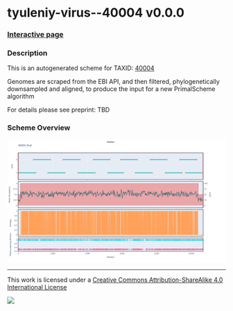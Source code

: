 # tyuleniy-virus--40004 v0.0.0

### [Interactive page](https://chrisgkent.github.io/schemes/tyuleniy-virus--40004-1000-v0.0.0)

### Description

This is an autogenerated scheme for TAXID: [40004](https://www.ncbi.nlm.nih.gov/Taxonomy/Browser/wwwtax.cgi?mode=Info&id=40004&lvl=3&lin=f&keep=1&srchmode=1&unlock)

Genomes are scraped from the EBI API, and then filtered, phylogenetically downsampled and aligned, to produce the input for a new PrimalScheme algorithm

For details please see preprint: TBD

### Scheme Overview

![Alt text](work/40004_final.png '40004_final.png')

------------------------------------------------------------------------

This work is licensed under a [Creative Commons Attribution-ShareAlike 4.0 International License](http://creativecommons.org/licenses/by-sa/4.0/) 

![](https://i.creativecommons.org/l/by-sa/4.0/88x31.png)